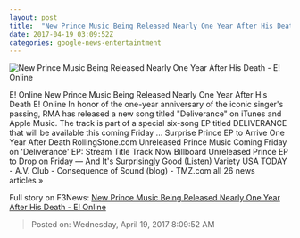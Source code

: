 ```yaml
---
layout: post
title:  "New Prince Music Being Released Nearly One Year After His Death - E! Online"
date: 2017-04-19 03:09:52Z
categories: google-news-entertaintment
---
```


![New Prince Music Being Released Nearly One Year After His Death - E! Online](http://akns-images.eonline.com/eol_images/Entire_Site/2017318/rs_600x600-170418192620-600-prince-mv-41817.jpg?downsize=450:*&crop=450:350;left,top)

E! Online New Prince Music Being Released Nearly One Year After His Death E! Online In honor of the one-year anniversary of the iconic singer's passing, RMA has released a new song titled "Deliverance" on iTunes and Apple Music. The track is part of a special six-song EP titled DELIVERANCE that will be available this coming Friday ... Surprise Prince EP to Arrive One Year After Death RollingStone.com Unreleased Prince Music Coming Friday on 'Deliverance' EP: Stream Title Track Now Billboard Unreleased Prince EP to Drop on Friday — And It's Surprisingly Good (Listen) Variety USA TODAY - A.V. Club - Consequence of Sound (blog) - TMZ.com all 26 news articles »


Full story on F3News: [New Prince Music Being Released Nearly One Year After His Death - E! Online](http://www.f3nws.com/n/gbTUcG)

> Posted on: Wednesday, April 19, 2017 8:09:52 AM
